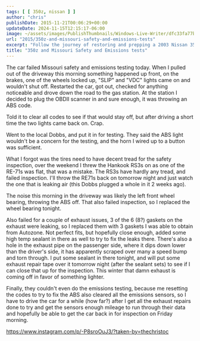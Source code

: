 ```yaml
---
tags: [ [ 350z, nissan ] ]
author: "chris"
publishDate: 2015-11-21T00:06:29+00:00
updateDate: 2024-11-15T12:15:17-06:00
image: ~/assets/images/PublishThumbnails/Windows-Live-Writer/dfc33fa77b34_14347/image_thumb.png
url: "2015/350z-and-missouri-safety-and-emissions-tests"
excerpt: "Follow the journey of restoring and prepping a 2003 Nissan 350z for competitve autocrossing in SCCA's STU class. Stay tuned for updates."
title: "350z and Missouri Safety and Emissions tests"
---
```


The car failed Missouri safety and emissions testing today. When I pulled out of the driveway this morning something happened up front, on the brakes, one of the wheels locked up, "SLIP" and "VDC" lights came on and wouldn't shut off. Restarted the car, got out, checked for anything noticeable and drove down the road to the gas station. At the station I decided to plug the OBDII scanner in and sure enough, it was throwing an ABS code.

Told it to clear all codes to see if that would stay off, but after driving a short time the two lights came back on. Crap.

Went to the local Dobbs, and put it in for testing. They said the ABS light wouldn't be a concern for the testing, and the horn I wired up to a button was sufficient.

What I forgot was the tires need to have decent tread for the safety inspection, over the weekend I threw the Hankook RS3s on as one of the RE-71s was flat, that was a mistake. The RS3s have hardly any tread, and failed inspection. I'll throw the RE71s back on tomorrow night and just watch the one that is leaking air (this Dobbs plugged a whole in it 2 weeks ago).

The noise this morning in the driveway was likely the left front wheel bearing, throwing the ABS off. That also failed inspection, so I replaced the wheel bearing tonight.

Also failed for a couple of exhaust issues, 3 of the 6 (8?) gaskets on the exhaust were leaking, so I replaced them with 3 gaskets I was able to obtain from Autozone. Not perfect fits, but hopefully close enough, added some high temp sealant in there as well to try to fix the leaks there. There's also a hole in the exhaust pipe on the passenger side, where it dips down lower than the driver's side, it has apparently scraped over many a speed bump and torn through. I put some sealant in there tonight, and will put some exhaust repair tape over it tomorrow night (after the sealant sets) to see if I can close that up for the inspection. This winter that damn exhaust is coming off in favor of something lighter.

Finally, they couldn't even do the emissions testing, because me resetting the codes to try to fix the ABS also cleared all the emissions sensors, so I have to drive the car for a while (how far?) after I get all the exhaust repairs done to try and get the sensors enough mileage to run through their data and hopefully be able to get the car back in for inspection on Friday morning.

<a href="https://www.instagram.com/p/-P8sroOuJ3/?taken-by=thechristoc">https://www.instagram.com/p/-P8sroOuJ3/?taken-by=thechristoc</a>
